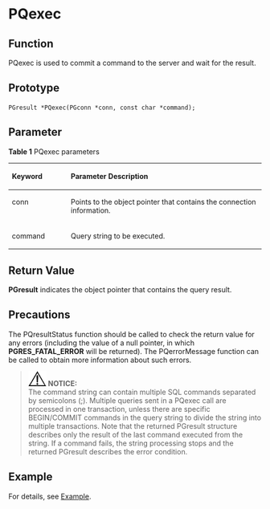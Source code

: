 # PQexec<a name="EN-US_TOPIC_0242380577"></a>

## Function<a name="en-us_topic_0241735619_section1294859104916"></a>

PQexec is used to commit a command to the server and wait for the result.

## Prototype<a name="en-us_topic_0241735619_section198401823132712"></a>

```
PGresult *PQexec(PGconn *conn, const char *command);
```

## Parameter<a name="en-us_topic_0241735619_en-us_topic_0237120432_en-us_topic_0059778852_s1c9b27937d964eaba00ae77fe1cd2c71"></a>

**Table  1**  PQexec parameters

<a name="en-us_topic_0241735619_en-us_topic_0237120432_en-us_topic_0059778852_t82b61d38241342ffa2c83b3e50393841"></a>
<table><thead align="left"><tr id="en-us_topic_0241735619_en-us_topic_0237120432_en-us_topic_0059778852_r3ec068cec36347ccb83a7f18cf131215"><th class="cellrowborder" valign="top" width="23.27%" id="mcps1.2.3.1.1"><p id="en-us_topic_0241735619_en-us_topic_0237120432_en-us_topic_0059778852_a44a45da69b324aa4b5c1187191ec5c77"><a name="en-us_topic_0241735619_en-us_topic_0237120432_en-us_topic_0059778852_a44a45da69b324aa4b5c1187191ec5c77"></a><a name="en-us_topic_0241735619_en-us_topic_0237120432_en-us_topic_0059778852_a44a45da69b324aa4b5c1187191ec5c77"></a><strong id="en-us_topic_0241735619_b11519196154513"><a name="en-us_topic_0241735619_b11519196154513"></a><a name="en-us_topic_0241735619_b11519196154513"></a>Keyword</strong></p>
</th>
<th class="cellrowborder" valign="top" width="76.73%" id="mcps1.2.3.1.2"><p id="en-us_topic_0241735619_en-us_topic_0237120432_en-us_topic_0059778852_aee2bc08a3b8f47bf81fb032ef089ba6d"><a name="en-us_topic_0241735619_en-us_topic_0237120432_en-us_topic_0059778852_aee2bc08a3b8f47bf81fb032ef089ba6d"></a><a name="en-us_topic_0241735619_en-us_topic_0237120432_en-us_topic_0059778852_aee2bc08a3b8f47bf81fb032ef089ba6d"></a><strong id="en-us_topic_0241735619_b175128194512"><a name="en-us_topic_0241735619_b175128194512"></a><a name="en-us_topic_0241735619_b175128194512"></a>Parameter Description</strong></p>
</th>
</tr>
</thead>
<tbody><tr id="en-us_topic_0241735619_en-us_topic_0237120432_en-us_topic_0059778852_r89c7807f135840058d4a248137b3ca08"><td class="cellrowborder" valign="top" width="23.27%" headers="mcps1.2.3.1.1 "><p id="en-us_topic_0241735619_p23111054217"><a name="en-us_topic_0241735619_p23111054217"></a><a name="en-us_topic_0241735619_p23111054217"></a>conn</p>
</td>
<td class="cellrowborder" valign="top" width="76.73%" headers="mcps1.2.3.1.2 "><p id="en-us_topic_0241735619_p1393801515211"><a name="en-us_topic_0241735619_p1393801515211"></a><a name="en-us_topic_0241735619_p1393801515211"></a>Points to the object pointer that contains the connection information.</p>
</td>
</tr>
<tr id="en-us_topic_0241735619_row12654138171218"><td class="cellrowborder" valign="top" width="23.27%" headers="mcps1.2.3.1.1 "><p id="en-us_topic_0241735619_p196562861213"><a name="en-us_topic_0241735619_p196562861213"></a><a name="en-us_topic_0241735619_p196562861213"></a>command</p>
</td>
<td class="cellrowborder" valign="top" width="76.73%" headers="mcps1.2.3.1.2 "><p id="en-us_topic_0241735619_p6656788128"><a name="en-us_topic_0241735619_p6656788128"></a><a name="en-us_topic_0241735619_p6656788128"></a>Query string to be executed.</p>
</td>
</tr>
</tbody>
</table>

## Return Value<a name="en-us_topic_0241735619_en-us_topic_0237120432_en-us_topic_0059778852_sd43c3bb519574fb68eae3b53fb1b652f"></a>

**PGresult**  indicates the object pointer that contains the query result.

## Precautions<a name="en-us_topic_0241735619_en-us_topic_0237120433_en-us_topic_0059777949_sb1b6942996a64e589fdfdfb1c00fa519"></a>

The PQresultStatus function should be called to check the return value for any errors \(including the value of a null pointer, in which  **PGRES\_FATAL\_ERROR**  will be returned\). The PQerrorMessage function can be called to obtain more information about such errors.

>![](public_sys-resources/icon-notice.gif) **NOTICE:**   
>The command string can contain multiple SQL commands separated by semicolons \(;\). Multiple queries sent in a PQexec call are processed in one transaction, unless there are specific BEGIN/COMMIT commands in the query string to divide the string into multiple transactions. Note that the returned PGresult structure describes only the result of the last command executed from the string. If a command fails, the string processing stops and the returned PGresult describes the error condition.  

## Example<a name="en-us_topic_0241735619_en-us_topic_0237120433_en-us_topic_0059777949_s14d206561091447bbb06bac48d8fee66"></a>

For details, see  [Example](example-libpq.md).

